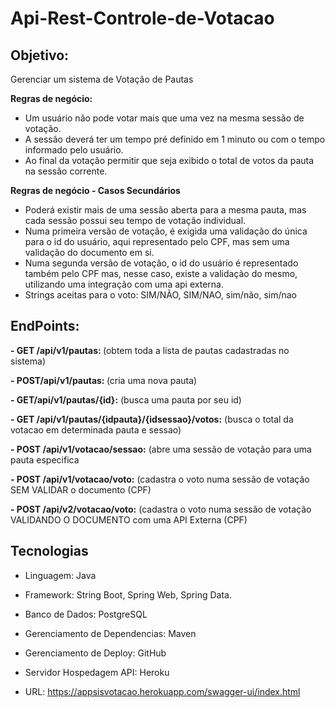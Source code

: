 # Api-Rest-Controle-de-Votacao

<h2>Objetivo:</h2> Gerenciar um sistema de Votação de Pautas

<b>Regras de negócio:</b>
  - Um usuário não pode votar mais que uma vez na mesma sessão de votação.
  - A sessão deverá ter um tempo pré definido em 1 minuto ou com o tempo informado pelo usuário.
  - Ao final da votação permitir que seja exibido o total de votos da pauta na sessão corrente.

<b>Regras de negócio - Casos Secundários</b>
  - Poderá existir mais de uma sessão aberta para a mesma pauta, mas cada sessão possui seu tempo de votação individual.
  - Numa primeira versão de votação, é exigida uma validação do única para o id do usuário, aqui representado pelo CPF, mas sem uma validação do documento em si.
  - Numa segunda versão de votação, o id do usuário é representado também pelo CPF mas, nesse caso, existe a validação do mesmo, utilizando uma integração com uma api externa.
  - Strings aceitas para o voto: SIM/NÃO, SIM/NAO, sim/não, sim/nao

<h2>EndPoints:</h2>

<b>- GET ​/api​/v1​/pautas: </b> (obtem toda a lista de pautas cadastradas no sistema)

<b>- POST​/api​/v1​/pautas: </b> (cria uma nova pauta)

<b>- GET​/api​/v1​/pautas​/{id}:</b> (busca uma pauta por seu id)

<b>- GET ​/api​/v1​/pautas​/{idpauta}​/{idsessao}​/votos:</b> (busca o total da votacao em determinada pauta e sessao)  

<b>- POST ​/api​/v1​/votacao​/sessao:</b> (abre uma sessão de votação para uma pauta especifica

<b>- POST ​/api​/v1​/votacao​/voto:</b> (cadastra o voto numa sessão de votação SEM VALIDAR o documento (CPF)

<b>- POST ​/api​/v2​/votacao​/voto:</b> (cadastra o voto numa sessão de votação VALIDANDO O DOCUMENTO com uma API Externa (CPF)

<h2>Tecnologias</h2>

- Linguagem: Java

- Framework: String Boot, Spring Web, Spring Data.

- Banco de Dados: PostgreSQL

- Gerenciamento de Dependencias: Maven

- Gerenciamento de Deploy: GitHub

- Servidor Hospedagem API: Heroku

- URL: https://appsisvotacao.herokuapp.com/swagger-ui/index.html  
  
